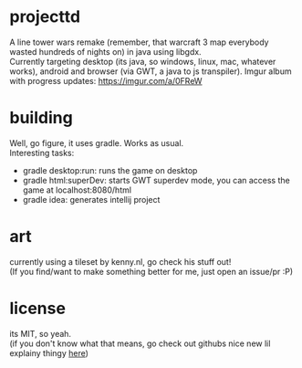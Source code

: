 # projecttd

A line tower wars remake (remember, that warcraft 3 map everybody wasted hundreds of nights on) in java using libgdx.  
Currently targeting desktop (its java, so windows, linux, mac, whatever works), android and browser (via GWT, a java to js transpiler).
Imgur album with progress updates: https://imgur.com/a/0FReW
# building

Well, go figure, it uses gradle. Works as usual.  
Interesting tasks: 
- gradle desktop:run: runs the game on desktop
- gradle html:superDev: starts GWT superdev mode, you can access the game at localhost:8080/html
- gradle idea: generates intellij project

# art

currently using a tileset by kenny.nl, go check his stuff out!  
(If you find/want to make something better for me, just open an issue/pr :P)

# license

its MIT, so yeah.  
(if you don't know what that means, go check out githubs nice new lil explainy thingy [here](LICENSE.md))

